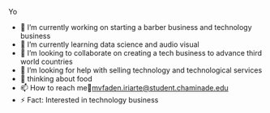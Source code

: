 Yo
- 🔭 I’m currently working on starting a barber business and technology business
- 🌱 I’m currently learning data science and audio visual
- 👯 I’m looking to collaborate on creating a tech business to advance third world countries
- 🤔 I’m looking for help with selling technology and technological services
- 💬 thinking about food
- 📫 How to reach me📧mvfaden.iriarte@student.chaminade.edu
- ⚡ Fact: Interested in technology business

<!--
**MvFadenIriarte/MvFadenIriarte** is a ✨ _special_ ✨ repository because its `README.md` (this file) appears on your GitHub profile.

Here are some ideas to get you started:

- 🔭 I’m currently working on starting a barber business and technology business
- 🌱 I’m currently learning data science and audio visual
- 👯 I’m looking to collaborate on creating a tech business to advance third world countries
- 🤔 I’m looking for help with selling technology and technological services
- 💬 thinking about food
- 📫 How to reach me📧mvfaden.iriarte@student.chaminade.edu
- ⚡ Fact: Interested in technology business
